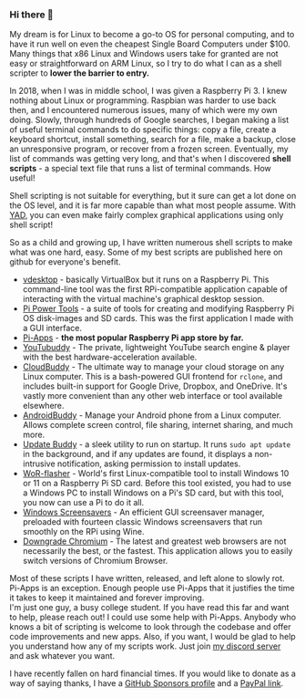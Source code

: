 ### Hi there 👋

My dream is for Linux to become a go-to OS for personal computing, and to have it run well on even the cheapest Single Board Computers under $100. Many things that x86 Linux and Windows users take for granted are not easy or straightforward on ARM Linux, so I try to do what I can as a shell scripter to **lower the barrier to entry.**  

In 2018, when I was in middle school, I was given a Raspberry Pi 3. I knew nothing about Linux or programming. Raspbian was harder to use back then, and I encountered numerous issues, many of which were my own doing. Slowly, through hundreds of Google searches, I began making a list of useful terminal commands to do specific things: copy a file, create a keyboard shortcut, install something, search for a file, make a backup, close an unresponsive program, or recover from a frozen screen. Eventually, my list of commands was getting very long, and that's when I discovered **shell scripts** - a special text file that runs a list of terminal commands. How useful!  

Shell scripting is not suitable for everything, but it sure can get a lot done on the OS level, and it is far more capable than what most people assume. With [YAD](http://smokey01.com/yad/), you can even make fairly complex graphical applications using only shell script!

So as a child and growing up, I have written numerous shell scripts to make what was one hard, easy. Some of my best scripts are published here on github for everyone's benefit.

- [vdesktop](https://github.com/Botspot/vdesktop) - basically VirtualBox but it runs on a Raspberry Pi. This command-line tool was the first RPi-compatible application capable of interacting with the virtual machine's graphical desktop session.  
- [Pi Power Tools](https://github.com/Botspot/Pi-Power-Tools) - a suite of tools for creating and modifying Raspberry Pi OS disk-images and SD cards. This was the first application I made with a GUI interface.  
- [Pi-Apps](https://github.com/Botspot/pi-apps) - **the most popular Raspberry Pi app store by far.**
- [YouTubuddy](https://github.com/Botspot/youtubuddy) - The private, lightweight YouTube search engine & player with the best hardware-acceleration available.
- [CloudBuddy](https://github.com/Botspot/cloudbuddy) - The ultimate way to manage your cloud storage on any Linux computer. This is a bash-powered GUI frontend for `rclone`, and includes built-in support for Google Drive, Dropbox, and OneDrive. It's vastly more convenient than any other web interface or tool available elsewhere.
- [AndroidBuddy](https://github.com/Botspot/androidbuddy) - Manage your Android phone from a Linux computer. Allows complete screen control, file sharing, internet sharing, and much more.
- [Update Buddy](https://github.com/Botspot/update-buddy) - a sleek utility to run on startup. It runs `sudo apt update` in the background, and if any updates are found, it displays a non-intrusive notification, asking permission to install updates.
- [WoR-flasher](https://github.com/Botspot/wor-flasher) - World's first Linux-compatible tool to install Windows 10 or 11 on a Raspberry Pi SD card. Before this tool existed, you had to use a Windows PC to install Windows on a Pi's SD card, but with this tool, you now can use a Pi to do it all.
- [Windows Screensavers](https://github.com/Botspot/Screensavers) - An efficient GUI screensaver manager, preloaded with fourteen classic Windows screensavers that run smoothly on the RPi using Wine.
- [Downgrade Chromium](https://www.raspberrypi.org/forums/viewtopic.php?f=63&t=308303) - The latest and greatest web browsers are not necessarily the best, or the fastest. This application allows you to easily switch versions of Chromium Browser.

Most of these scripts I have written, released, and left alone to slowly rot. Pi-Apps is an exception. Enough people use Pi-Apps that it justifies the time it takes to keep it maintained and forever improving.  
I'm just one guy, a busy college student. If you have read this far and want to help, please reach out! I could use some help with Pi-Apps. Anybody who knows a bit of scripting is welcome to look through the codebase and offer code improvements and new apps. Also, if you want, I would be glad to help you understand how any of my scripts work. Just join [my discord server](https://discord.gg/RXSTvaUvuu) and ask whatever you want.

I have recently fallen on hard financial times. If you would like to donate as a way of saying thanks, I have a [GitHub Sponsors profile](https://github.com/sponsors/Botspot) and a [PayPal link](https://www.paypal.com/donate/?hosted_button_id=97LDEFVY5AU4G).
